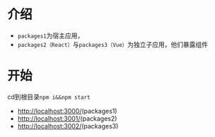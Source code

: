 # 介绍

- `packages1`为宿主应用，
- `packages2（React）`与`packages3（Vue）`为独立子应用，他们暴露组件
# 开始

cd到根目录`npm i&&npm start`

- [http://localhost:3000/](http://localhost:3000/)(packages1)
- [http://localhost:3001/](http://localhost:3001/)(packages2)
- [http://localhost:3002/](http://localhost:3002/)(packages3)
